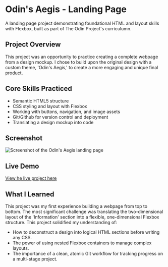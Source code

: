 # Odin's Aegis - Landing Page

A landing page project demonstrating foundational HTML and layout skills with Flexbox, built as part of The Odin Project's curriculumn.

## Project Overview

This project was an opportunity to practice creating a complete webpage from a design mockup. I chose to build upon the original design with a custom theme, 'Odin's Aegis,' to create a more engaging and unique final product.

## Core Skills Practiced

* Semantic HTML5 structure
* CSS styling and layout with Flexbox
* Working with buttons, navigation, and image assets
* Git/Github for version control and deployment
* Translating a design mockup into code

## Screenshot 

![Screenshot of the Odin's Aegis landing page](.images/screenshot.png)

## Live Demo

[View he live project here](https://mk-033.github.io/odin-landing-page/)

## What I Learned

This project was my first experience building a webpage from top to bottom. The most significant challenge was translating the two-dimensional layout of the 'Information' section into a flexible, one-dimensional Flexbox structure. This project solidified my understanding of:

* How to deconstruct a design  into logical HTML sections before writing any CSS.
* The power of using nested Flexbox containers to manage complex layouts.
* The importance of a clean, atomic Git workflow for tracking progress on a multi-stage project.
